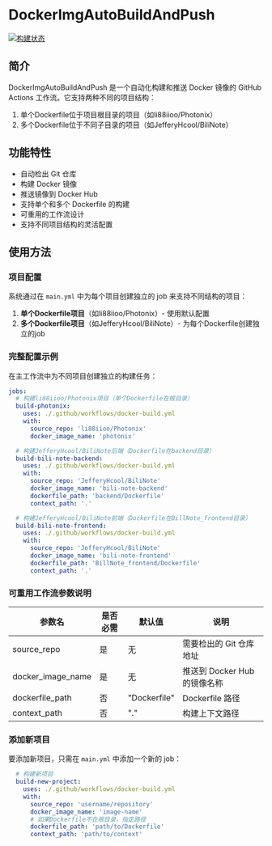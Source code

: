 # DockerImgAutoBuildAndPush

[![构建状态](https://github.com/FormatToday/DockerImgAutoBuildAndPush/actions/workflows/main.yml/badge.svg)](https://github.com/FormatToday/DockerImgAutoBuildAndPush/actions/workflows/main.yml)

## 简介

DockerImgAutoBuildAndPush 是一个自动化构建和推送 Docker 镜像的 GitHub Actions 工作流。它支持两种不同的项目结构：

1. 单个Dockerfile位于项目根目录的项目（如li88iioo/Photonix）
2. 多个Dockerfile位于不同子目录的项目（如JefferyHcool/BiliNote）

## 功能特性

- 自动检出 Git 仓库
- 构建 Docker 镜像
- 推送镜像到 Docker Hub
- 支持单个和多个 Dockerfile 的构建
- 可重用的工作流设计
- 支持不同项目结构的灵活配置

## 使用方法

### 项目配置

系统通过在 `main.yml` 中为每个项目创建独立的 job 来支持不同结构的项目：

1. **单个Dockerfile项目**（如li88iioo/Photonix）- 使用默认配置
2. **多个Dockerfile项目**（如JefferyHcool/BiliNote）- 为每个Dockerfile创建独立的job

### 完整配置示例

在主工作流中为不同项目创建独立的构建任务：

```yaml
jobs:
  # 构建li88iioo/Photonix项目（单个Dockerfile在根目录）
  build-photonix:
    uses: ./.github/workflows/docker-build.yml
    with:
      source_repo: 'li88iioo/Photonix'
      docker_image_name: 'photonix'

  # 构建JefferyHcool/BiliNote后端（Dockerfile在backend目录）
  build-bili-note-backend:
    uses: ./.github/workflows/docker-build.yml
    with:
      source_repo: 'JefferyHcool/BiliNote'
      docker_image_name: 'bili-note-backend'
      dockerfile_path: 'backend/Dockerfile'
      context_path: '.'

  # 构建JefferyHcool/BiliNote前端（Dockerfile在BillNote_frontend目录）
  build-bili-note-frontend:
    uses: ./.github/workflows/docker-build.yml
    with:
      source_repo: 'JefferyHcool/BiliNote'
      docker_image_name: 'bili-note-frontend'
      dockerfile_path: 'BillNote_frontend/Dockerfile'
      context_path: '.'
```

### 可重用工作流参数说明

| 参数名 | 是否必需 | 默认值 | 说明 |
|--------|---------|--------|------|
| source_repo | 是 | 无 | 需要检出的 Git 仓库地址 |
| docker_image_name | 是 | 无 | 推送到 Docker Hub 的镜像名称 |
| dockerfile_path | 否 | "Dockerfile" | Dockerfile 路径 |
| context_path | 否 | "." | 构建上下文路径 |

### 添加新项目

要添加新项目，只需在 `main.yml` 中添加一个新的 job：

```yaml
  # 构建新项目
  build-new-project:
    uses: ./.github/workflows/docker-build.yml
    with:
      source_repo: 'username/repository'
      docker_image_name: 'image-name'
      # 如果Dockerfile不在根目录，指定路径
      dockerfile_path: 'path/to/Dockerfile'
      context_path: 'path/to/context'
```